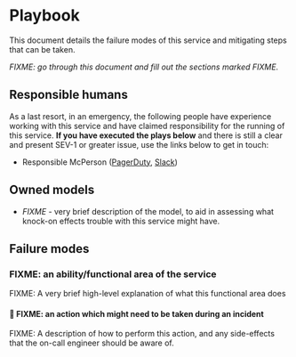 # Playbook

This document details the failure modes of this service and mitigating steps that can be taken.

_FIXME: go through this document and fill out the sections marked FIXME._

## Responsible humans

As a last resort, in an emergency, the following people have experience working with this service and have claimed responsibility for the running of this service. **If you have executed the plays below** and there is still a clear and present SEV-1 or greater issue, use the links below to get in touch:

- Responsible McPerson ([PagerDuty](https://deliveroo.pagerduty.com/users/FIXME), [Slack](https://deliveroo.slack.com/team/FIXME))

## Owned models

- _FIXME_ - very brief description of the model, to aid in assessing what knock-on effects trouble with this service might have.

## Failure modes

### FIXME: an ability/functional area of the service

FIXME: A very brief high-level explanation of what this functional area does

#### 🚨 FIXME: an action which might need to be taken during an incident

FIXME: A description of how to perform this action, and any side-effects that the on-call engineer should be aware of.
